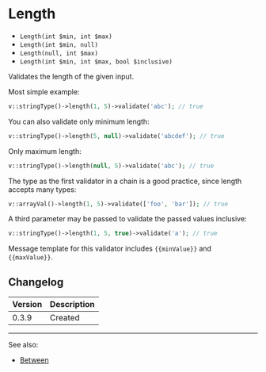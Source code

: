 # Length

- `Length(int $min, int $max)`
- `Length(int $min, null)`
- `Length(null, int $max)`
- `Length(int $min, int $max, bool $inclusive)`

Validates the length of the given input.

Most simple example:

```php
v::stringType()->length(1, 5)->validate('abc'); // true
```

You can also validate only minimum length:

```php
v::stringType()->length(5, null)->validate('abcdef'); // true
```

Only maximum length:

```php
v::stringType()->length(null, 5)->validate('abc'); // true
```

The type as the first validator in a chain is a good practice,
since length accepts many types:

```php
v::arrayVal()->length(1, 5)->validate(['foo', 'bar']); // true
```

A third parameter may be passed to validate the passed values inclusive:

```php
v::stringType()->length(1, 5, true)->validate('a'); // true
```

Message template for this validator includes `{{minValue}}` and `{{maxValue}}`.

## Changelog

Version | Description
--------|-------------
  0.3.9 | Created

***
See also:

- [Between](Between.md)
